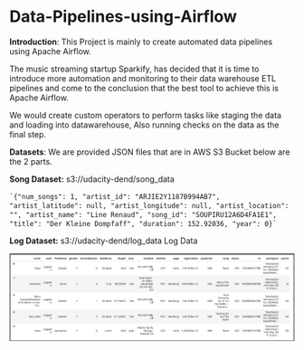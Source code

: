 # Data-Pipelines-using-Airflow

**Introduction**:
This Project is mainly to create automated data pipelines using Apache Airflow.
		
The music streaming startup Sparkify, has decided that it is time to introduce more automation and monitoring to their data warehouse ETL pipelines and come to the conclusion that the best tool to achieve this is Apache Airflow.

We would create custom operators to perform tasks like staging the data and loading into datawarehouse, Also running checks on the data as the final step. 

**Datasets**:
We are provided JSON files that are in AWS S3 Bucket below are the 2 parts.

**Song Dataset:** s3://udacity-dend/song_data

    `{"num_songs": 1, "artist_id": "ARJIE2Y1187B994AB7", "artist_latitude": null, "artist_longitude": null, "artist_location": "", "artist_name": "Line Renaud", "song_id": "SOUPIRU12A6D4FA1E1", "title": "Der Kleine Dompfaff", "duration": 152.92036, "year": 0}`

**Log Dataset:** s3://udacity-dend/log_data Log Data

![](https://raw.githubusercontent.com/vijaypasham/Data-Pipelines-using-Airflow/master/Files/DEND-logdata-20190814.png)
